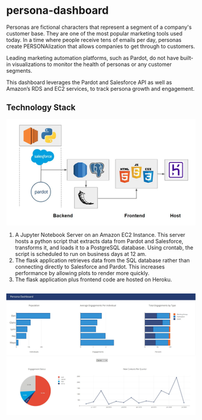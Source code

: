 # persona-dashboard

Personas are fictional characters that represent a segment of a company's customer base. They are one of the most popular marketing tools used today. In a time where people receive tens of emails per day, personas create PERSONAlization that allows companies to get through to customers. 

Leading marketing automation platforms, such as Pardot, do not have built-in visualizations to monitor the health of personas or any customer segments.

This dashboard leverages the Pardot and Salesforce API as well as Amazon’s RDS and EC2 services, to track persona growth and engagement.

## Technology Stack
<img src= "https://github.com/JohnvanZalk/persona-dashboard/blob/master/images/technology_diagram.JPG" width="700">

1. A Jupyter Notebook Server on an Amazon EC2 Instance. This server hosts a python script that extracts data from Pardot and Salesforce, transforms it, and loads it to a PostgreSQL database. Using crontab, the script is scheduled to run on business days at 12 am.
2. The flask application retrieves data from the SQL database rather than connecting directly to Salesforce and Pardot. This increases performance by allowing plots to render more quickly.
3. The flask application plus frontend code are hosted on Heroku.

##

<img src= "https://github.com/JohnvanZalk/persona-dashboard/blob/master/images/dash_1.JPG" width="700">
<img src= "https://github.com/JohnvanZalk/persona-dashboard/blob/master/images/dash_2.JPG" width="700">
